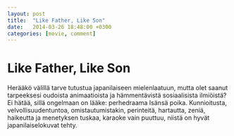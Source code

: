 ```yaml
---
layout: post
title:  "Like Father, Like Son"
date:   2014-03-26 18:48:00 +0300
categories: [movie, comment]
---
```


# Like Father, Like Son

Herääkö välillä tarve tutustua japanilaiseen mielenlaatuun, mutta olet saanut tarpeeksesi oudoista animaatioista ja hämmentävistä sosiaalisista ilmiöistä? Ei hätää, sillä ongelmaan on lääke: perhedraama Isänsä poika. Kunnioitusta, velvollisuudentuntoa, omistautumistakin, perinteitä, hartautta, zeniä, haikeutta ja menetyksen tuskaa, karaoke vain puuttuu, niistä on hyvät japanilaiselokuvat tehty.

[//]: # "http://www.imdb.com/title/tt2331143/"